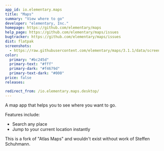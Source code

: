 ```yaml
---
app_id: io.elementary.maps
title: "Maps"
summary: "View where to go"
developer: "elementary, Inc."
homepage: https://github.com/elementary/maps
help_page: https://github.com/elementary/maps/issues
bugtracker: https://github.com/elementary/maps/issues
dist: flatpak
screenshots:
  - https://raw.githubusercontent.com/elementary/maps/3.1.1/data/screenshots/screenshot-light.png
color:
  primary: "#bc245d"
  primary-text: "#fff"
  primary-dark: "#f4679d"
  primary-text-dark: "#000"
price: false
releases:

redirect_from: /io.elementary.maps.desktop/
---
```


<p>
      A map app that helps you to see where you want to go.
    </p>
<p>Features include:</p>
<ul>
<li>Search any place</li>
<li>Jump to your current location instantly</li>
</ul>
<p>
      This is a fork of "Atlas Maps" and wouldn't exist without work of Steffen Schuhmann.
    </p>
